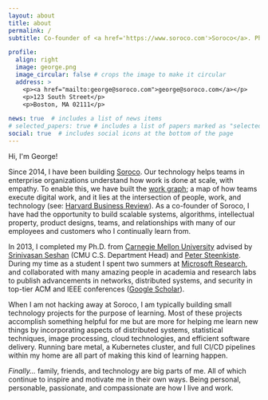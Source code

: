 ```yaml
---
layout: about
title: about
permalink: /
subtitle: Co-founder of <a href='https://www.soroco.com'>Soroco</a>. Ph.D., <a href="https://www.cmu.edu">Carnegie Mellon University</a> (2013).

profile:
  align: right
  image: george.png
  image_circular: false # crops the image to make it circular
  address: >
    <p><a href="mailto:george@soroco.com">george@soroco.com</a></p>
    <p>123 South Street</p>
    <p>Boston, MA 02111</p>

news: true  # includes a list of news items
# selected_papers: true # includes a list of papers marked as "selected={true}"
social: true  # includes social icons at the bottom of the page
---
```

Hi, I'm George!

Since 2014, I have been building <a href="https://www.soroco.com">Soroco</a>. Our technology helps teams in enterprise organizations understand how work is done at scale, with empathy. To enable this, we have built the <a href="https://soroco.com/work-graph/">work graph</a>; a map of how teams execute digital work, and it lies at the intersection of people, work, and technology (see: <a href="https://hbr.org/2022/10/monitoring-individual-employees-isnt-the-way-to-boost-productivity">Harvard Business Review</a>). As a co-founder of Soroco, I have had the opportunity to build scalable systems, algorithms, intellectual property, product designs, teams, and relationships with many of our employees and customers who I continually learn from. 

In 2013, I completed my Ph.D. from <a href="https://www.cmu.edu">Carnegie Mellon University</a> advised by <a href="https://www.cs.cmu.edu/~srini/">Srinivasan Seshan</a> (CMU C.S. Department Head) and <a href="https://www.cs.cmu.edu/~prs/">Peter Steenkiste</a>. During my time as a student I spent two summers at <a href="https://www.microsoft.com/en-us/research/">Microsoft Research</a>, and collaborated with many amazing people in academia and research labs to publish advancements in networks, distributed systems, and security in top-tier ACM and IEEE conferences (<a href="https://scholar.google.com/citations?user=RuqwAYQAAAAJ&hl=en">Google Scholar</a>).

When I am not hacking away at Soroco, I am typically building small technology projects for the purpose of learning. Most of these projects accomplish something helpful for me but are more for helping me learn new things by incorporating aspects of distributed systems, statistical techniques, image processing, cloud technologies, and efficient software delivery. Running bare metal, a Kubernetes cluster, and full CI/CD pipelines within my home are all part of making this kind of learning happen.

<i>Finally...</i> family, friends, and technology are big parts of me. All of which continue to inspire and motivate me in their own ways. Being personal, personable, passionate, and compassionate are how I live and work.